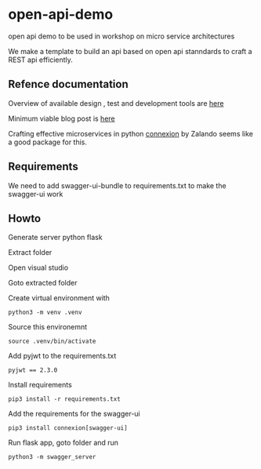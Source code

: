 # open-api-demo
open api demo to be used in workshop on micro service architectures

We make a template to build an api based on open api stanndards to craft a REST api efficiently.

## Refence documentation

Overview of available design , test and development tools are [here](https://openapi.tools/#gui-editors)

Minimum viable blog post is [here](https://anthony-f-tannous.medium.com/working-with-openapi-swagger-tools-python-1c0c22f7a629)

Crafting effective microservices in python [connexion](https://engineering.zalando.com/posts/2016/12/crafting-effective-microservices-in-python.html) by Zalando seems like a good package for this.

## Requirements

We need to add swagger-ui-bundle to requirements.txt to make the swagger-ui work

## Howto

Generate server python flask

Extract folder

Open visual studio

Goto extracted folder

Create virtual environment with 

    python3 -m venv .venv

Source this environemnt

    source .venv/bin/activate
    
Add pyjwt to the requirements.txt 

    pyjwt == 2.3.0

Install requirements

    pip3 install -r requirements.txt
    
Add the requirements for the swagger-ui

    pip3 install connexion[swagger-ui]
    
Run flask app, goto folder and run 

    python3 -m swagger_server
    
    

